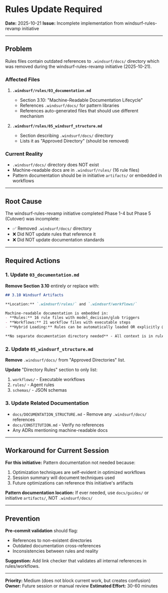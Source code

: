 # Rules Update Required

**Date:** 2025-10-21
**Issue:** Incomplete implementation from windsurf-rules-revamp initiative

---

## Problem

Rules files contain outdated references to `.windsurf/docs/` directory which was removed during the windsurf-rules-revamp initiative (2025-10-21).

### Affected Files

1. **`.windsurf/rules/03_documentation.md`**
   - Section 3.10: "Machine-Readable Documentation Lifecycle"
   - References `.windsurf/docs/` for pattern libraries
   - References auto-generated files that should use different mechanism

2. **`.windsurf/rules/05_windsurf_structure.md`**
   - Section describing `.windsurf/docs/` directory
   - Lists it as "Approved Directory" (should be removed)

### Current Reality

- `.windsurf/docs/` directory does NOT exist
- Machine-readable docs are in `.windsurf/rules/` (16 rule files)
- Pattern documentation should be in initiative `artifacts/` or embedded in workflows

---

## Root Cause

The windsurf-rules-revamp initiative completed Phase 1-4 but Phase 5 (Cutover) was incomplete:

- ✅ Removed `.windsurf/docs/` directory
- ❌ Did NOT update rules that reference it
- ❌ Did NOT update documentation standards

---

## Required Actions

### 1. Update `03_documentation.md`

**Remove Section 3.10** entirely or replace with:

```markdown
## 3.10 Windsurf Artifacts

**Location:** `.windsurf/rules/` and `.windsurf/workflows/`

Machine-readable documentation is embedded in:
- **Rules:** 16 rule files with model_decision/glob triggers
- **Workflows:** 21 workflow files with executable steps
- **Hybrid Loading:** Rules can be automatically loaded OR explicitly @mentioned

**No separate documentation directory needed** - All context is in rules/workflows themselves.
```

### 2. Update `05_windsurf_structure.md`

**Remove** `.windsurf/docs/` from "Approved Directories" list.

**Update** "Directory Rules" section to only list:

1. `workflows/` - Executable workflows
2. `rules/` - Agent rules
3. `schemas/` - JSON schemas

### 3. Update Related Documentation

- `docs/DOCUMENTATION_STRUCTURE.md` - Remove any `.windsurf/docs/` references
- `docs/CONSTITUTION.md` - Verify no references
- Any ADRs mentioning machine-readable docs

---

## Workaround for Current Session

**For this initiative:** Pattern documentation not needed because:

1. Optimization techniques are self-evident in optimized workflows
2. Session summary will document techniques used
3. Future optimizations can reference this initiative's artifacts

**Pattern documentation location:** If ever needed, use `docs/guides/` or initiative `artifacts/`, NOT `.windsurf/docs/`

---

## Prevention

**Pre-commit validation** should flag:

- References to non-existent directories
- Outdated documentation cross-references
- Inconsistencies between rules and reality

**Suggestion:** Add link checker that validates all internal references in rules/workflows.

---

**Priority:** Medium (does not block current work, but creates confusion)
**Owner:** Future session or manual review
**Estimated Effort:** 30-60 minutes

